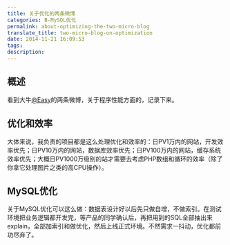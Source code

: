 ```yaml
---
title: 关于优化的两条微博
categories: B-MySQL优化
permalink: about-optimizing-the-two-micro-blog
translate_title: two-micro-blog-on-optimization
date: 2014-11-21 16:09:53
tags:
description:
---
```

## 概述
看到大牛[@Easy](http://weibo.com/easy?from=profile&wvr=6)的两条微博，关于程序性能方面的，记录下来。

## 优化和效率
大体来说，我负责的项目都是这么处理优化和效率的：日PV1万内的网站，开发效率优先；日PV10万内的网站，数据库效率优先；日PV100万内的网站，缓存系统效率优先；大概日PV1000万级别的站才需要去考虑PHP数组和循环的效率（除了你拿它处理图片之类的高CPU操作）。

## MySQL优化
关于MySQL优化可以这么做：数据表设计好以后先只做自增，不做索引。在测试环境把业务逻辑都开发完，等产品的同学确认后，再把用到的SQL全部抽出来explain，全部加索引和做优化，然后上线正式环境。不然需求一抖动，优化都前功尽弃了。
